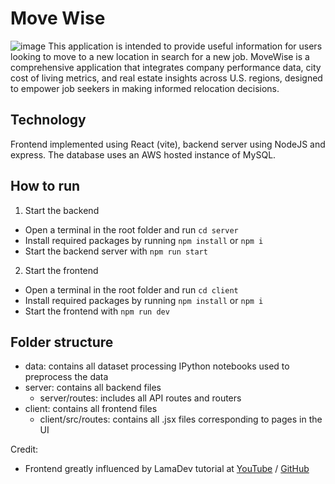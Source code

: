 # Move Wise
![image](https://github.com/user-attachments/assets/a9a47b63-e854-44d2-887f-5d04a50faa72)
This application is intended to provide useful information for users looking to move to a new location in search for a new job. MoveWise is a comprehensive application that integrates company performance data, city cost of living metrics, and real estate insights across U.S. regions, designed to empower job seekers in making informed relocation decisions.

## Technology

Frontend implemented using React (vite), backend server using NodeJS and express. The database uses an AWS hosted instance of MySQL.

## How to run

1. Start the backend
- Open a terminal in the root folder and run `cd server`
- Install required packages by running `npm install` or `npm i`
- Start the backend server with `npm run start`

2. Start the frontend
- Open a terminal in the root folder and run `cd client`
- Install required packages by running `npm install` or `npm i`
- Start the frontend with `npm run dev`

## Folder structure

- data: contains all dataset processing IPython notebooks used to preprocess the data
- server: contains all backend files
    - server/routes: includes all API routes and routers
- client: contains all frontend files
    - client/src/routes: contains all .jsx files corresponding to pages in the UI



Credit:
- Frontend greatly influenced by LamaDev tutorial at [YouTube](https://www.youtube.com/watch?v=HFj5FMb0jwY&t=536s) / [GitHub](https://github.com/safak/react-estate-ui)
